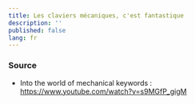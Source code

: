 ```yaml
---
title: Les claviers mécaniques, c'est fantastique
description: ''
published: false
lang: fr
---
```



### Source

- Into the world of mechanical keywords : https://www.youtube.com/watch?v=s9MGfP_gigM

